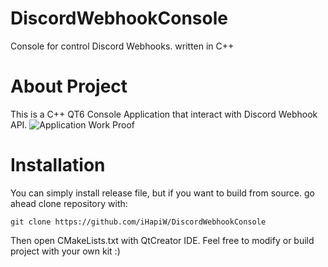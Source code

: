 # DiscordWebhookConsole
Console for control Discord Webhooks. written in C++

# About Project
This is a C++ QT6 Console Application that interact with Discord Webhook API.
![Application Work Proof](https://imgur.com/nZls3UQ.png)

# Installation
You can simply install release file, but if you want to build from source. go ahead clone repository with:
```
git clone https://github.com/iHapiW/DiscordWebhookConsole
```
Then open CMakeLists.txt with QtCreator IDE.
Feel free to modify or build project with your own kit :)
